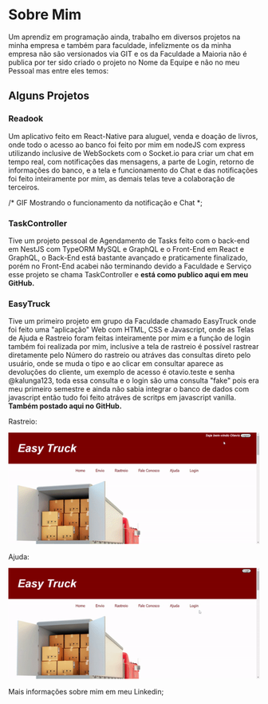 # Sobre Mim
Um aprendiz em programação ainda, trabalho em diversos projetos na minha empresa e também para faculdade, infelizmente os da minha empresa não são versionados via  GIT e os da Faculdade a Maioria não é publica por ter sido criado o projeto no Nome da Equipe e não no meu Pessoal mas entre eles temos:

## Alguns Projetos

### Readook
Um aplicativo feito em React-Native para aluguel, venda e doação de livros, onde todo o acesso ao banco foi feito por mim em nodeJS com express utilizando inclusive de WebSockets com o Socket.io para criar um chat em tempo real, com notificações das mensagens, a parte de Login, retorno de informações do banco, e a tela e funcionamento do Chat e das notificações foi feito inteiramente por mim, as demais telas teve a colaboração de terceiros.

/* GIF Mostrando o funcionamento da notificação e Chat \*;

### TaskController

Tive um projeto pessoal de Agendamento de Tasks feito com o back-end em NestJS com TypeORM MySQL e GraphQL e o Front-End em React e GraphQL, o Back-End está bastante avançado e praticamente finalizado, porém no Front-End acabei não terminando devido a Faculdade e Serviço esse projeto se chama TaskController e **está como publico aqui em meu GitHub.**

### EasyTruck

Tive um primeiro projeto em grupo da Faculdade chamado EasyTruck onde foi feito uma "aplicação" Web com HTML, CSS e Javascript, onde as Telas de Ajuda e Rastreio foram
feitas inteiramente por mim e a função de login também foi realizada por mim, inclusive a tela de rastreio é possível rastrear diretamente pelo Número do rastreio ou
atráves das consultas direto pelo usuário, onde se muda o tipo e ao clicar em consultar aparece as devoluções do cliente, um exemplo de acesso é otavio.teste e senha
@kalunga123, toda essa consulta e o login são uma consulta "fake" pois era meu primeiro semestre e ainda não sabia integrar o banco de dados com javascript então tudo
foi feito atráves de scritps em javascript vanilla. 
**Também postado aqui no GitHub.**

Rastreio:

![](https://github.com/otavioguisilva/Sobre-Mim/blob/main/ADSgifRastreio.gif)

Ajuda: 

![](https://github.com/otavioguisilva/Sobre-Mim/blob/main/ADSgifAjuda.gif)

Mais informações sobre mim em meu Linkedin;
